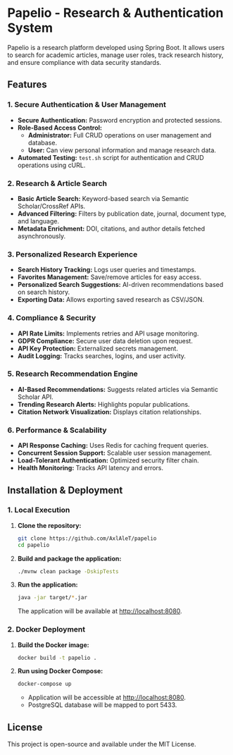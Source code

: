 # Papelio - Research & Authentication System

Papelio is a research platform developed using Spring Boot. It allows users to search for academic articles, manage user roles, track research history, and ensure compliance with data security standards.

## Features

### **1. Secure Authentication & User Management**
- **Secure Authentication:** Password encryption and protected sessions.
- **Role-Based Access Control:**
    - **Administrator:** Full CRUD operations on user management and database.
    - **User:** Can view personal information and manage research data.
- **Automated Testing:** `test.sh` script for authentication and CRUD operations using cURL.

### **2. Research & Article Search**
- **Basic Article Search:** Keyword-based search via Semantic Scholar/CrossRef APIs.
- **Advanced Filtering:** Filters by publication date, journal, document type, and language.
- **Metadata Enrichment:** DOI, citations, and author details fetched asynchronously.

### **3. Personalized Research Experience**
- **Search History Tracking:** Logs user queries and timestamps.
- **Favorites Management:** Save/remove articles for easy access.
- **Personalized Search Suggestions:** AI-driven recommendations based on search history.
- **Exporting Data:** Allows exporting saved research as CSV/JSON.

### **4. Compliance & Security**
- **API Rate Limits:** Implements retries and API usage monitoring.
- **GDPR Compliance:** Secure user data deletion upon request.
- **API Key Protection:** Externalized secrets management.
- **Audit Logging:** Tracks searches, logins, and user activity.

### **5. Research Recommendation Engine**
- **AI-Based Recommendations:** Suggests related articles via Semantic Scholar API.
- **Trending Research Alerts:** Highlights popular publications.
- **Citation Network Visualization:** Displays citation relationships.

### **6. Performance & Scalability**
- **API Response Caching:** Uses Redis for caching frequent queries.
- **Concurrent Session Support:** Scalable user session management.
- **Load-Tolerant Authentication:** Optimized security filter chain.
- **Health Monitoring:** Tracks API latency and errors.

## Installation & Deployment

### **1. Local Execution**

1. **Clone the repository:**
   ```bash
   git clone https://github.com/AxlAleT/papelio
   cd papelio
   ```

2. **Build and package the application:**
    ```bash
    ./mvnw clean package -DskipTests
    ```

3. **Run the application:**
    ```bash
    java -jar target/*.jar
    ```
   The application will be available at [http://localhost:8080](http://localhost:8080).

### **2. Docker Deployment**

1. **Build the Docker image:**
   ```bash
   docker build -t papelio .
   ```

2. **Run using Docker Compose:**
   ```bash
   docker-compose up
   ```
    - Application will be accessible at [http://localhost:8080](http://localhost:8080).
    - PostgreSQL database will be mapped to port 5433.

## License
This project is open-source and available under the MIT License.
